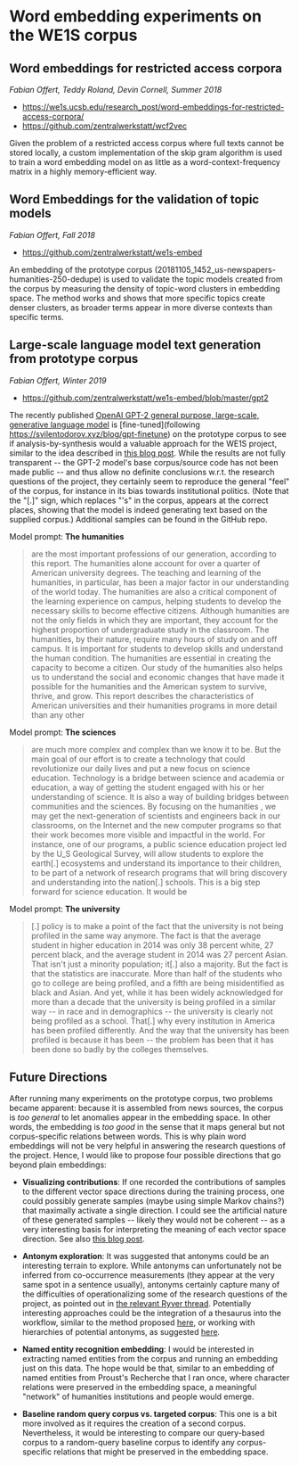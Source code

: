 # Word embedding experiments on the WE1S corpus

## Word embeddings for restricted access corpora

*Fabian Offert, Teddy Roland, Devin Cornell, Summer 2018*

- https://we1s.ucsb.edu/research_post/word-embeddings-for-restricted-access-corpora/
- https://github.com/zentralwerkstatt/wcf2vec

Given the problem of a restricted access corpus where full texts cannot be stored locally, a custom implementation of the skip gram algorithm is used to train a word embedding model on as little as a word-context-frequency matrix in a highly memory-efficient way. 

## Word Embeddings for the validation of topic models

*Fabian Offert, Fall 2018*

- https://github.com/zentralwerkstatt/we1s-embed

An embedding of the prototype corpus (20181105_1452_us-newspapers-humanities-250-dedupe) is used to validate the topic models created from the corpus by measuring the density of topic-word clusters in embedding space. The method works and shows that more specific topics create denser clusters, as broader terms appear in more diverse contexts than specific terms.

## Large-scale language model text generation from prototype corpus

*Fabian Offert, Winter 2019*

- https://github.com/zentralwerkstatt/we1s-embed/blob/master/gpt2

The recently published [OpenAI GPT-2 general purpose, large-scale, generative language model](https://openai.com/blog/better-language-models/) is [fine-tuned](following https://svilentodorov.xyz/blog/gpt-finetune) on the prototype corpus to see if analysis-by-synthesis would a valuable approach for the WE1S project, similar to the idea described in [this blog post](https://zentralwerkstatt.org/post_latent.html). While the results are not fully transparent -- the GPT-2 model's base corpus/source code has not been made public -- and thus allow no definite conclusions w.r.t. the research questions of the project, they certainly seem to reproduce the general "feel" of the corpus, for instance in its bias towards institutional politics. (Note that the "[.]" sign, which replaces "'s" in the corpus, appears at the correct places, showing that the model is indeed generating text based on the supplied corpus.) Additional samples can be found in the GitHub repo.

Model prompt: **The humanities**

> are the most important professions of our generation, according to this report. The humanities alone account for over a quarter of American university degrees. The teaching and learning of the humanities, in particular, has been a major factor in our understanding of the world today. The humanities are also a critical component of the learning experience on campus, helping students to develop the necessary skills to become effective citizens. Although humanities are not the only fields in which they are important, they account for the highest proportion of undergraduate study in the classroom. The humanities, by their nature, require many hours of study on and off campus. It is important for students to develop skills and understand the human condition. The humanities are essential in creating the capacity to become a citizen. Our study of the humanities also helps us to understand the social and economic changes that have made it possible for the humanities and the American system to survive, thrive, and grow. This report describes the characteristics of American universities and their humanities programs in more detail than any other

Model prompt: **The sciences**

> are much more complex and complex than we know it to be. But the main goal of our effort is to create a technology that could revolutionize our daily lives and put a new focus on science education. Technology is a bridge between science and academia or education, a way of getting the student engaged with his or her understanding of science. It is also a way of building bridges between communities and the sciences. By focusing on the humanities , we may get the next-generation of scientists and engineers back in our classrooms, on the Internet and the new computer programs so that their work becomes more visible and impactful in the world. For instance, one of our programs, a public science education project led by the U_S Geological Survey, will allow students to explore the earth[.] ecosystems and understand its importance to their children, to be part of a network of research programs that will bring discovery and understanding into the nation[.] schools. This is a big step forward for science education. It would be

Model prompt: **The university**

> [.] policy is to make a point of the fact that the university is not being profiled in the same way anymore. The fact is that the average student in higher education in 2014 was only 38 percent white, 27 percent black, and the average student in 2014 was 27 percent Asian. That isn't just a minority population; it[.] also a majority. But the fact is that the statistics are inaccurate. More than half of the students who go to college are being profiled, and a fifth are being misidentified as black and Asian. And yet, while it has been widely acknowledged for more than a decade that the university is being profiled in a similar way -- in race and in demographics -- the university is clearly not being profiled as a school. That[.] why every institution in America has been profiled differently. And the way that the university has been profiled is because it has been -- the problem has been that it has been done so badly by the colleges themselves.

## Future Directions

After running many experiments on the prototype corpus, two problems became apparent: because it is assembled from news sources, the corpus is *too general* to let anomalies appear in the embedding space. In other words, the embedding is *too good* in the sense that it maps general but not corpus-specific relations between words. This is why plain word embeddings will not be very helpful in answering the research questions of the project. Hence, I would like to propose four possible directions that go beyond plain embeddings:

- **Visualizing contributions**: If one recorded the contributions of samples to the different vector space directions during the training process, one could possibly generate samples (maybe using simple Markov chains?)  that maximally activate a single direction. I could see the artificial nature of these generated samples -- likely they would not be coherent -- as a very interesting basis for interpreting the meaning of each vector space direction. See also [this blog post](https://jalammar.github.io/illustrated-word2vec/).

- **Antonym exploration**: It was suggested that antonyms could be an interesting terrain to explore. While antonyms can unfortunately not be inferred from co-occurrence measurements (they appear at the very same spot in a sentence usually), antonyms certainly capture many of the difficulties of operationalizing some of the research questions of the project, as pointed out in [the relevant Ryver thread](https://we1s.ryver.com/#posts/2034247). Potentially interesting approaches could be the integration of a thesaurus into the workflow, similar to the method proposed [here](https://aclweb.org/anthology/N15-1100), or working with hierarchies of potential antonyms, as suggested [here](https://gist.github.com/kylemcdonald/9bedafead69145875b8c).

- **Named entity recognition embedding**: I would be interested in extracting named entities from the corpus and running an embedding just on this data. The hope would be that, similar to an embedding of named entities from Proust's Recherche that I ran once, where character relations were preserved in the embedding space, a meaningful "network" of humanities institutions and people would emerge.

- **Baseline random query corpus vs. targeted corpus**: This one is a bit more involved as it requires the creation of a second corpus. Nevertheless, it would be interesting to compare our query-based corpus to a random-query baseline corpus to identify any corpus-specific relations that might be preserved in the embedding space.